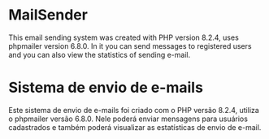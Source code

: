 # MailSender
This email sending system was created with PHP version 8.2.4, uses phpmailer version 6.8.0. In it you can send messages to registered users and you can also view the statistics of sending e-mail.

# Sistema de envio de e-mails
Este sistema de envio de e-mails foi criado com o PHP versão 8.2.4, utiliza o phpmailer versão 6.8.0. Nele poderá enviar mensagens para usuários cadastrados e também poderá visualizar as estatísticas de envio de e-mail.

